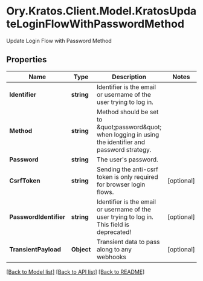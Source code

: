 # Ory.Kratos.Client.Model.KratosUpdateLoginFlowWithPasswordMethod
Update Login Flow with Password Method

## Properties

Name | Type | Description | Notes
------------ | ------------- | ------------- | -------------
**Identifier** | **string** | Identifier is the email or username of the user trying to log in. | 
**Method** | **string** | Method should be set to \&quot;password\&quot; when logging in using the identifier and password strategy. | 
**Password** | **string** | The user&#39;s password. | 
**CsrfToken** | **string** | Sending the anti-csrf token is only required for browser login flows. | [optional] 
**PasswordIdentifier** | **string** | Identifier is the email or username of the user trying to log in. This field is deprecated! | [optional] 
**TransientPayload** | **Object** | Transient data to pass along to any webhooks | [optional] 

[[Back to Model list]](../../README.md#documentation-for-models) [[Back to API list]](../../README.md#documentation-for-api-endpoints) [[Back to README]](../../README.md)

